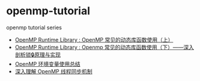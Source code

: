 # openmp-tutorial
openmp tutorial series

- [OpenMP Runtime Library : OpenMP 常见的动态库函数使用（上）](./docs/runtime.md)
- [OpenMP Runtime Library : Openmp 常见的动态库函数使用（下）——深入剖析锁🔒原理与实现](./docs/runtime02.md)
- [OpenMP 环境变量使用总结](./docs/enviroment.md)
- [深入理解 OpenMP 线程同步机制](./docs/synchronize.md)